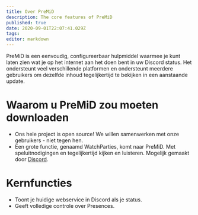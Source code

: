 ```yaml
---
title: Over PreMiD
description: The core features of PreMiD
published: true
date: 2020-09-01T22:07:41.029Z
tags:
editor: markdown
---
```


PreMiD is een eenvoudig, configureerbaar hulpmiddel waarmee je kunt laten zien wat je op het internet aan het doen bent in uw Discord status. Het ondersteunt veel verschillende platformen en ondersteunt meerdere gebruikers om dezelfde inhoud tegelijkertijd te bekijken in een aanstaande update.

# Waarom u PreMiD zou moeten downloaden
- Ons hele project is open source! We willen samenwerken met onze gebruikers - niet tegen hen.
- Een grote functie, genaamd WatchParties, komt naar PreMiD. Met speluitnodigingen en tegelijkertijd kijken en luisteren. Mogelijk gemaakt door [Discord](https://discordapp.com/).

# Kernfuncties
- Toont je huidige webservice in Discord als je status.
- Geeft volledige controle over Presences.